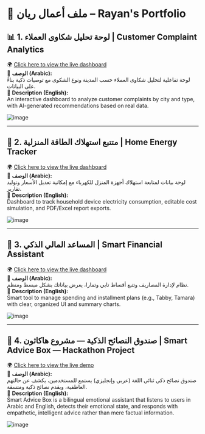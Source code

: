 # 🎯 **ملف أعمال ريان – Rayan's Portfolio**

## 📊 **1. لوحة تحليل شكاوى العملاء** | **Customer Complaint Analytics**

🌍 [Click here to view the live dashboard](https://customer-complaint-analytics.netlify.app/)  
📄 **الوصف (Arabic):**  
لوحة تفاعلية لتحليل شكاوى العملاء حسب المدينة ونوع الشكوى مع توصيات ذكية بناءً على البيانات.  
📄 **Description (English):**  
An interactive dashboard to analyze customer complaints by city and type, with AI-generated recommendations based on real data.  

![image](https://github.com/user-attachments/assets/4e0a6f37-7ea0-4cd9-b2ce-491ee174ac25)

---

## 🔋 **2. متتبع استهلاك الطاقة المنزلية** | **Home Energy Tracker**

🌍 [Click here to view the live dashboard](https://illustrious-blancmange-44ba19.netlify.app/)  
📄 **الوصف (Arabic):**  
لوحة بيانات لمتابعة استهلاك أجهزة المنزل للكهرباء مع إمكانية تعديل الأسعار وتوليد تقارير.  
📄 **Description (English):**  
Dashboard to track household device electricity consumption, editable cost simulation, and PDF/Excel report exports.  

![image](https://github.com/user-attachments/assets/920324db-eb3e-426f-a4ad-91ae14e49eda)

---

## 💸 **3. المساعد المالي الذكي** | **Smart Financial Assistant**

🌍 [Click here to view the live dashboard](https://v0-personal-finance-assistant-mocha.vercel.app/)  
📄 **الوصف (Arabic):**  
نظام لإدارة المصاريف وتتبع أقساط تابي وتمارا، يعرض بياناتك بشكل مبسط ومنظم.  
📄 **Description (English):**  
Smart tool to manage spending and installment plans (e.g., Tabby, Tamara) with clear, organized UI and summary charts.  

![image](https://github.com/user-attachments/assets/04a9e1f5-465b-4762-8484-b4418510bfc3)

---

## 🤖 **4. صندوق النصائح الذكية — مشروع هاكاثون** | **Smart Advice Box — Hackathon Project**

🌍 [Click here to view the live demo](https://tiny-cranachan-7577de.netlify.app/)  
📄 **الوصف (Arabic):**  
صندوق نصائح ذكي ثنائي اللغة (عربي وإنجليزي) يستمع للمستخدمين، يكشف عن حالتهم العاطفية، ويقدم نصائح ذكية ومتسقة.  
📄 **Description (English):**  
Smart Advice Box is a bilingual emotional assistant that listens to users in Arabic and English, detects their emotional state, and responds with empathetic, intelligent advice rather than mere factual information.  

![image](https://github.com/user-attachments/assets/3067cd11-23bc-461e-aafa-2e26a3e8f650)
